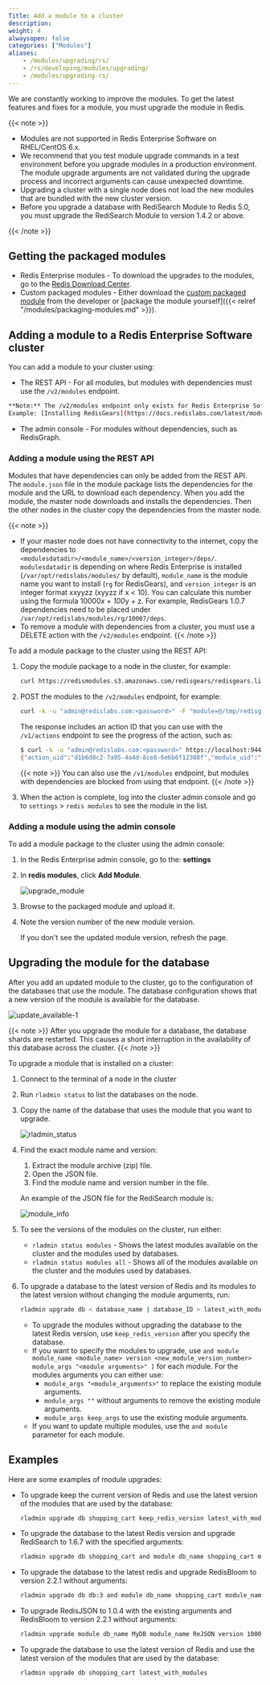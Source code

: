 ```yaml
---
Title: Add a module to a cluster
description:
weight: 4
alwaysopen: false
categories: ["Modules"]
aliases:
    - /modules/upgrading/rs/
    - /rs/developing/modules/upgrading/
    - /modules/upgrading-rs/
---
```

We are constantly working to improve the modules.
To get the latest features and fixes for a module, you must upgrade the module in Redis.

{{< note >}}

- Modules are not supported in Redis Enterprise Software on RHEL/CentOS 6.x.
- We recommend that you test module upgrade commands in a test environment before you upgrade modules in a production environment. The module upgrade arguments are not validated during the upgrade process and incorrect arguments can cause unexpected downtime.
- Upgrading a cluster with a single node does not load the new modules that are bundled with the new cluster version.
- Before you upgrade a database with RediSearch Module to Redis 5.0, you must upgrade the RediSearch Module to version 1.4.2 or above.

{{< /note >}}

## Getting the packaged modules

- Redis Enterprise modules - To download the upgrades to the modules,
    go to the [Redis Download Center](https://redislabs.com/download-center/modules/).
- Custom packaged modules - Either download the [custom packaged module](https://redislabs.com/community/redis-modules-hub/) from the developer or [package the module yourself]({{< relref "/modules/packaging-modules.md" >}}).

## Adding a module to a Redis Enterprise Software cluster

You can add a module to your cluster using:

- The REST API - For all modules, but modules with dependencies must use the `/v2/modules` endpoint.

```sh
**Note:** The /v2/modules endpoint only exists for Redis Enterprise Software v6.0.12 and above. If you are on an older version, you must perform a manual installation of the module and its dependencies 
Example: [Installing RedisGears](https://docs.redislabs.com/latest/modules/redisgears/installing-redisgears/)
```

- The admin console - For modules without dependencies, such as RedisGraph.

### Adding a module using the REST API

Modules that have dependencies can only be added from the REST API.
The `module.json` file in the module package lists the dependencies for the module and the URL to download each dependency.
When you add the module, the master node downloads and installs the dependencies.
Then the other nodes in the cluster copy the dependencies from the master node.

{{< note >}}
- If your master node does not have connectivity to the internet, copy the dependencies to `<modulesdatadir>/<module_name>/<version_integer>/deps/`. `modulesdatadir` is depending on where Redis Enterprise is installed (`/var/opt/redislabs/modules/` by default), `module_name` is the module name you want to install (`rg` for RedisGears), and `version_integer` is an integer format xxyyzz (xyyzz if x < 10). You can calculate this number using the formula 10000*x + 100*y + z. For example, RedisGears 1.0.7 dependencies need to be placed under `/var/opt/redislabs/modules/rg/10007/deps`.
- To remove a module with dependencies from a cluster, you must use a DELETE action with the `/v2/modules` endpoint.
{{< /note >}}

To add a module package to the cluster using the REST API:

1. Copy the module package to a node in the cluster, for example:

    ```sh
    curl https://redismodules.s3.amazonaws.com/redisgears/redisgears.linux-bionic-x64.1.0.3.zip -o /tmp/redisgears.linux-bionic-x64.1.0.3.zip
    ```

1. POST the modules to the `/v2/modules` endpoint, for example:

    ```sh
    curl -k -u "admin@redislabs.com:<password>" -F "module=@/tmp/redisgears.linux-bionic-x64.1.0.3.zip" https://localhost:9443/v2/modules
    ```

    The response includes an action ID that you can use with the `/v1/actions` endpoint to see the progress of the action, such as:

    ```sh
    $ curl -k -u "admin@redislabs.com:<password>" https://localhost:9443/v1/actions/d1b6d8c2-7a95-4a4d-8ce8-6e6b6f12308f
    {"action_uid":"d1b6d8c2-7a95-4a4d-8ce8-6e6b6f12308f","module_uid":"9f52147d8036b08903ca3a8bca87da00","name":"module_installation","progress":"100","status":"completed","task_id":"d1b6d8c2-7a95-4a4d-8ce8-6e6b6f12308f"}
    ```

    {{< note >}}
You can also use the `/v1/modules` endpoint, but modules with dependencies are blocked from using that endpoint.
    {{< /note >}}

1. When the action is complete, log into the cluster admin console and go to `settings` > `redis modules` to see the module in the list.

### Adding a module using the admin console

To add a module package to the cluster using the admin console:

1. In the Redis Enterprise admin console, go to the: **settings**
1. In **redis modules**, click **Add Module**.

    ![upgrade_module](/images/rs/upgrade_module.png)

1. Browse to the packaged module and upload it.
1. Note the version number of the new module version.

    If you don't see the updated module version, refresh the page.

## Upgrading the module for the database

After you add an updated module to the cluster, go to the configuration of the databases that use the module.
The database configuration shows that a new version of the module is available for the database.

![update_available-1](/images/rs/update_available.png?width=1346&height=1600)

{{< note >}}
After you upgrade the module for a database, the database shards are restarted.
This causes a short interruption in the availability of this database across the cluster.
{{< /note >}}

To upgrade a module that is installed on a cluster:

1. Connect to the terminal of a node in the cluster
1. Run `rladmin status` to list the databases on the node.
1. Copy the name of the database that uses the module that you want to upgrade.

    ![rladmin_status](/images/rs/rladmin_status.png)

1. Find the exact module name and version:

    1. Extract the module archive (zip) file.
    1. Open the JSON file.
    1. Find the module name and version number in the file.

    An example of the JSON file for the RediSearch module is:

    ![module_info](/images/rs/module_info.png)

1. To see the versions of the modules on the cluster, run either:

    - `rladmin status modules` - Shows the latest modules available on the cluster
        and the modules used by databases.
    - `rladmin status modules all` - Shows all of the modules available on the cluster
        and the modules used by databases.

1. To upgrade a database to the latest version of Redis
    and its modules to the latest version without changing the module arguments, run:

    ```sh
    rladmin upgrade db < database_name | database_ID > latest_with_modules
    ```

    - To upgrade the modules without upgrading the database to the latest Redis version, use `keep_redis_version` after you specify the database.
    - If you want to specify the modules to upgrade, use `and module module_name <module_name> version <new_module_version_number> module_args "<module arguments>" ]` for each module.
        For the modules arguments you can either use:
        - `module_args "<module_arguments>"` to replace the existing module arguments.
        - `module_args ""` without arguments to remove the existing module arguments.
        - `module_args keep_args` to use the existing module arguments.
    - If you want to update multiple modules, use the `and module` parameter for each module.

## Examples

Here are some examples of module upgrades:

- To upgrade keep the current version of Redis and use the latest version of the modules that are used by the database:

    ```sh
    rladmin upgrade db shopping_cart keep_redis_version latest_with_modules
    ```

- To upgrade the database to the latest Redis version and upgrade RediSearch to 1.6.7 with the specified arguments:

    ```sh
    rladmin upgrade db shopping_cart and module db_name shopping_cart module_name ft version 10607 module_args "PARTITIONS AUTO"
    ```

- To upgrade the database to the latest redis and upgrade RedisBloom to version 2.2.1 without arguments:

    ```sh
    rladmin upgrade db db:3 and module db_name shopping_cart module_name bf version 20201 module_args ""
    ```

- To upgrade RedisJSON to 1.0.4 with the existing arguments and RedisBloom to version 2.2.1 without arguments:

    ```sh
    rladmin upgrade module db_name MyDB module_name ReJSON version 10004 module_args keep_args and module db_name MyDB module_name bf version 20201 module_args ""
    ```

- To upgrade the database to use the latest version of Redis and use the latest version of the modules that are used by the database:

    ```sh
    rladmin upgrade db shopping_cart latest_with_modules
    ```
